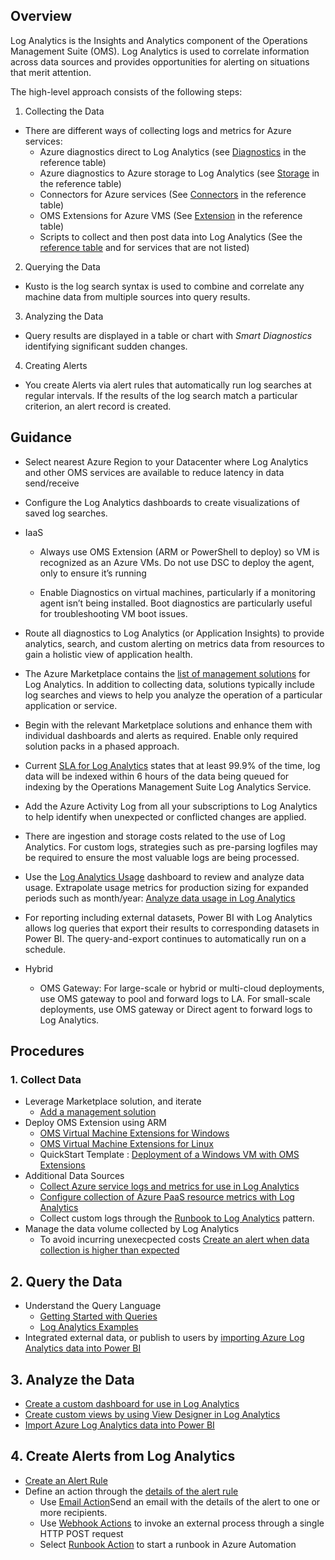 ## Overview

Log Analytics is the Insights and Analytics component of the Operations Management Suite (OMS). Log Analytics is  used to correlate information across data sources and provides opportunities for alerting on situations that merit attention.

The high-level approach consists of the following steps:
1. Collecting the Data

* There are different ways of collecting logs and metrics for Azure services:
  * Azure diagnostics direct to Log Analytics (see [Diagnostics](https://docs.microsoft.com/en-us/azure/log-analytics/log-analytics-azure-storage) in the reference table)
  * Azure diagnostics to Azure storage to Log Analytics (see [Storage](https://docs.microsoft.com/en-us/azure/log-analytics/log-analytics-azure-storage) in the reference table)
  * Connectors for Azure services (See [Connectors](https://docs.microsoft.com/en-us/azure/log-analytics/log-analytics-azure-storage) in the reference table)
  * OMS Extensions for Azure VMS (See [Extension](https://docs.microsoft.com/en-us/azure/log-analytics/log-analytics-azure-storage) in the reference table)
  * Scripts to collect and then post data into Log Analytics (See the [reference table](https://docs.microsoft.com/en-us/azure/log-analytics/log-analytics-azure-storage) and for services that are not listed)


2. Querying the Data

- Kusto is the log search syntax is used to combine and correlate any machine data from multiple sources into query results.

3. Analyzing the Data

- Query results are displayed in a table or chart with <i>Smart Diagnostics</i> identifying significant sudden changes.


4. Creating Alerts

- You create Alerts via alert rules that automatically run log searches at regular intervals. If the results of the log search match a particular criterion, an alert record is created.



## Guidance


- Select nearest Azure Region to your Datacenter where Log Analytics and other OMS services are available to reduce latency in data send/receive

- Configure the Log Analytics dashboards to create visualizations of saved log searches.

- IaaS

    - Always use OMS Extension (ARM or PowerShell to deploy) so VM is recognized as an Azure VMs. Do not use DSC to deploy the agent, only to ensure it’s running

    - Enable Diagnostics on virtual machines, particularly if a monitoring agent isn’t being installed.  Boot diagnostics are particularly useful for troubleshooting VM boot issues.

- Route all diagnostics to Log Analytics (or Application Insights) to provide analytics, search, and custom alerting on metrics data from resources to gain a holistic view of application health.

- The Azure Marketplace contains the [list of management solutions](https://azuremarketplace.microsoft.com/en-us/marketplace/apps/category/management-tools?page=1&subcategories=management-solutions) for Log Analytics. In addition to collecting data, solutions typically include log searches and views to help you analyze the operation of a particular application or service.
- Begin with the relevant Marketplace solutions and enhance them with individual dashboards and alerts as required. Enable only required solution packs in a phased approach.


- Current [SLA for Log Analytics](https://azure.microsoft.com/en-us/support/legal/sla/log-analytics/v1_1/) states that at least 99.9% of the time, log data will be indexed within 6 hours of the data being queued for indexing by the Operations Management Suite Log Analytics Service.


- Add the Azure Activity Log from all your subscriptions to Log Analytics to help identify when unexpected or conflicted changes are applied.

- There are ingestion and storage costs related to the use of Log Analytics. For custom logs, strategies such as pre-parsing logfiles may be required to ensure the most valuable logs are being processed.

- Use the [Log Analytics Usage](https://docs.microsoft.com/en-us/azure/log-analytics/log-analytics-usage#understand-the-usage-dashboard) dashboard to review and analyze data usage. Extrapolate usage metrics for production sizing for expanded periods such as month/year: [Analyze data usage in Log Analytics](https://docs.microsoft.com/en-us/azure/log-analytics/log-analytics-usage)

-  For reporting including external datasets, Power BI with Log Analytics allows log queries that export their results to corresponding datasets in Power BI. The query-and-export continues to automatically run on a schedule.

- Hybrid
    - OMS Gateway: For large-scale or hybrid or multi-cloud deployments, use OMS gateway to pool and forward logs to LA. For small-scale deployments, use OMS gateway or Direct agent to forward logs to Log Analytics.



## Procedures

### 1. Collect Data

- Leverage Marketplace solution, and iterate
  - [Add a management solution](https://docs.microsoft.com/en-us/azure/log-analytics/log-analytics-add-solutions)
- Deploy OMS Extension using ARM
  - [OMS Virtual Machine Extensions for Windows](https://docs.microsoft.com/en-us/azure/virtual-machines/extensions/oms-windows)
  - [OMS Virtual Machine Extensions for Linux](https://docs.microsoft.com/en-us/azure/virtual-machines/extensions/oms-linux)
  - QuickStart Template : [Deployment of a Windows VM with OMS Extensions](https://github.com/Azure/azure-quickstart-templates/tree/master/201-oms-extension-windows-vm)
- Additional Data Sources
  - [Collect Azure service logs and metrics for use in Log Analytics](https://docs.microsoft.com/en-us/azure/log-analytics/log-analytics-azure-storage)
  - [Configure collection of Azure PaaS resource metrics with Log Analytics](https://docs.microsoft.com/en-us/azure/log-analytics/log-analytics-collect-azurepass-posh)
  - Collect custom logs through the [Runbook to Log Analytics](4.5-Runbook-to-Log-Analytics.md) pattern.
- Manage the data volume collected by Log Analytics
  - To avoid incurring unexecpected costs [Create an alert when data collection is higher than expected](https://docs.microsoft.com/en-us/azure/log-analytics/log-analytics-usage#create-an-alert-when-data-collection-is-higher-than-expected)


## 2. Query the Data

- Understand the Query Language
  - [Getting Started with Queries](https://docs.loganalytics.io/docs/Learn/Getting-Started/Getting-started-with-queries)
  - [Log Analytics Examples](https://docs.loganalytics.io/docs/Examples/Log-Analytics-Examples)
- Integrated external data, or publish to users by [importing Azure Log Analytics data into Power BI](https://docs.microsoft.com/en-us/azure/log-analytics/log-analytics-powerbi)

## 3. Analyze the Data

- [Create a custom dashboard for use in Log Analytics](https://docs.microsoft.com/en-us/azure/log-analytics/log-analytics-dashboards)
- [Create custom views by using View Designer in Log Analytics](https://docs.microsoft.com/en-us/azure/log-analytics/log-analytics-view-designer)
- [Import Azure Log Analytics data into Power BI](https://docs.microsoft.com/en-us/azure/log-analytics/log-analytics-powerbi)

## 4. Create Alerts from Log Analytics

* [Create an Alert Rule](https://docs.microsoft.com/en-us/azure/log-analytics/log-analytics-alerts-creating#create-an-alert-rule)
* Define an action through the [details of the alert rule](https://docs.microsoft.com/en-us/azure/log-analytics/log-analytics-alerts-creating#details-of-alert-rules)
  * Use [Email Action](https://docs.microsoft.com/en-us/azure/log-analytics/log-analytics-alerts-creating#email-actions)Send an email with the details of the alert to one or more recipients.
  * Use [Webhook Actions](https://docs.microsoft.com/en-us/azure/log-analytics/log-analytics-alerts-creating#webhook-actions) to invoke an external process through a single HTTP POST request
  * Select [Runbook Action](https://docs.microsoft.com/en-us/azure/log-analytics/log-analytics-alerts-creating#runbook-actions) to start a runbook in Azure Automation